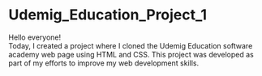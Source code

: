 # Udemig_Education_Project_1

Hello everyone!  
Today, I created a project where I cloned the Udemig Education software academy web page using HTML and CSS. This project was developed as part of my efforts to improve my web development skills.
